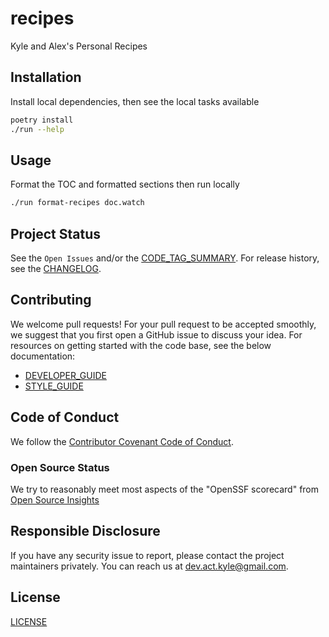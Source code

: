 # recipes

Kyle and Alex's Personal Recipes

## Installation

Install local dependencies, then see the local tasks available

```sh
poetry install
./run --help
```

## Usage

Format the TOC and formatted sections then run locally

```sh
./run format-recipes doc.watch
```

## Project Status

See the `Open Issues` and/or the [CODE_TAG_SUMMARY]. For release history, see the [CHANGELOG].

## Contributing

We welcome pull requests! For your pull request to be accepted smoothly, we suggest that you first open a GitHub issue to discuss your idea. For resources on getting started with the code base, see the below documentation:

- [DEVELOPER_GUIDE]
- [STYLE_GUIDE]

## Code of Conduct

We follow the [Contributor Covenant Code of Conduct][contributor-covenant].

### Open Source Status

We try to reasonably meet most aspects of the "OpenSSF scorecard" from [Open Source Insights](https://deps.dev/pypi/recipes)

## Responsible Disclosure

If you have any security issue to report, please contact the project maintainers privately. You can reach us at [dev.act.kyle@gmail.com](mailto:dev.act.kyle@gmail.com).

## License

[LICENSE]

[changelog]: https://recipes.kyleking.me/docs/CHANGELOG
[code_tag_summary]: https://recipes.kyleking.me/docs/CODE_TAG_SUMMARY
[contributor-covenant]: https://www.contributor-covenant.org
[developer_guide]: https://recipes.kyleking.me/docs/DEVELOPER_GUIDE
[license]: https://github.com/kyleking/recipes/blob/main/LICENSE
[style_guide]: https://recipes.kyleking.me/docs/STYLE_GUIDE
